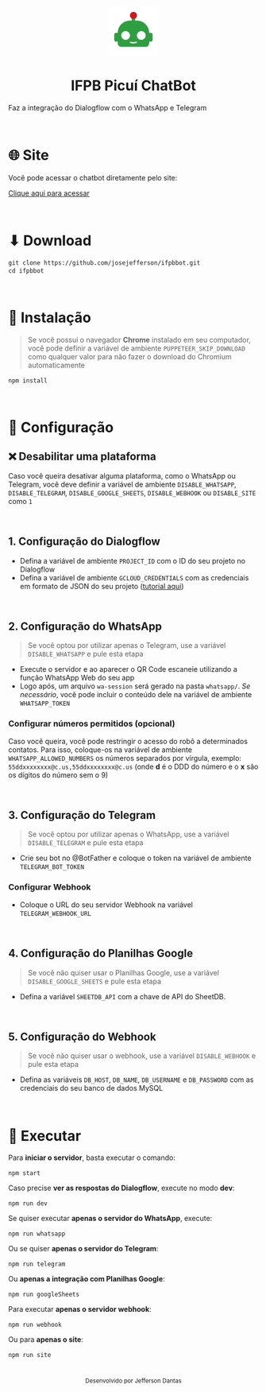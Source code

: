 <div align="center">
	<img height="100" src="logo.png" alt="Logo">
	<h1>IFPB Picuí ChatBot</h1>
</div>

Faz a integração do Dialogflow com o WhatsApp e Telegram

<br>

# 🌐 Site
Você pode acessar o chatbot diretamente pelo site:

[Clique aqui para acessar](http://ifpbpicuibot.herokuapp.com/)

<br>

# ⬇ Download
```
git clone https://github.com/josejefferson/ifpbbot.git
cd ifpbbot
```

<br>

# 🔧 Instalação
> Se você possui o navegador **Chrome** instalado em seu computador, você pode definir a variável de ambiente `PUPPETEER_SKIP_DOWNLOAD` como qualquer valor para não fazer o download do Chromium automaticamente

```
npm install
```

<br>

# 🔧 Configuração

## ❌ Desabilitar uma plataforma
Caso você queira desativar alguma plataforma, como o WhatsApp ou Telegram, você deve definir a variável de ambiente `DISABLE_WHATSAPP`, `DISABLE_TELEGRAM`, `DISABLE_GOOGLE_SHEETS`, `DISABLE_WEBHOOK` ou `DISABLE_SITE` como `1`

<br>

## 1. Configuração do Dialogflow
* Defina a variável de ambiente `PROJECT_ID` com o ID do seu projeto no Dialogflow
* Defina a variável de ambiente `GCLOUD_CREDENTIALS` com as credenciais em formato de JSON do seu projeto ([tutorial aqui](https://botflo.com/understanding-dialogflow-service-account-roles-and-their-use-cases/))

<br>

## 2. Configuração do WhatsApp
> Se você optou por utilizar apenas o Telegram, use a variável `DISABLE_WHATSAPP` e pule esta etapa

* Execute o servidor e ao aparecer o QR Code escaneie utilizando a função WhatsApp Web do seu app
* Logo após, um arquivo `wa-session` será gerado na pasta `whatsapp/`. *Se necessário*, você pode incluir o conteúdo dele na variável de ambiente `WHATSAPP_TOKEN`

### Configurar números permitidos (opcional)
Caso você queira, você pode restringir o acesso do robô a determinados contatos. Para isso, coloque-os na variável de ambiente `WHATSAPP_ALLOWED_NUMBERS` os números separados por vírgula, exemplo: `55ddxxxxxxxx@c.us,55ddxxxxxxxx@c.us` (onde **d** é o DDD do número e o **x** são os dígitos do número sem o 9)

<br>

## 3. Configuração do Telegram
> Se você optou por utilizar apenas o WhatsApp, use a variável `DISABLE_TELEGRAM` e pule esta etapa

* Crie seu bot no @BotFather e coloque o token na variável de ambiente `TELEGRAM_BOT_TOKEN`

### Configurar Webhook
* Coloque o URL do seu servidor Webhook na variável `TELEGRAM_WEBHOOK_URL`

<br>

## 4. Configuração do Planilhas Google
> Se você não quiser usar o Planilhas Google, use a variável `DISABLE_GOOGLE_SHEETS` e pule esta etapa
* Defina a variável `SHEETDB_API` com a chave de API do SheetDB.

<br>

## 5. Configuração do Webhook
> Se você não quiser usar o webhook, use a variável `DISABLE_WEBHOOK` e pule esta etapa

* Defina as variáveis `DB_HOST`, `DB_NAME`, `DB_USERNAME` e `DB_PASSWORD` com as credenciais do seu banco de dados MySQL

<br>

# 🚀 Executar
Para **iniciar o servidor**, basta executar o comando:
```
npm start
```

Caso precise **ver as respostas do Dialogflow**, execute no modo **dev**:
```
npm run dev
```

Se quiser executar **apenas o servidor do WhatsApp**, execute:
```
npm run whatsapp
```

Ou se quiser **apenas o servidor do Telegram**:
```
npm run telegram
```

Ou **apenas a integração com Planilhas Google**:
```
npm run googleSheets
```

Para executar **apenas o servidor webhook**:
```
npm run webhook
```

Ou para **apenas o site**:
```
npm run site
```

<br>

<div align="center"><sub>Desenvolvido por Jefferson Dantas</sub></div>